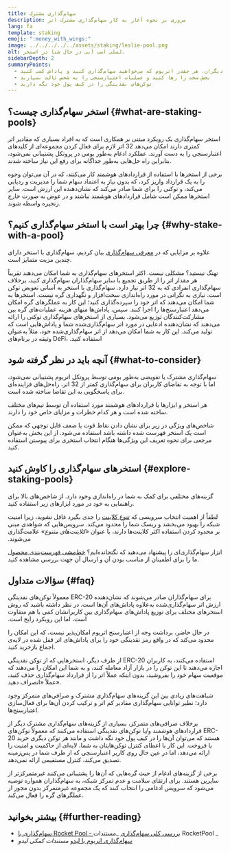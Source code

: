 ```yaml
---
title: سهام‌گذاری مشترک
description: مروری بر نحوه آغاز به کار سهام‌گذاری مشترک اتر
lang: fa
template: staking
emoji: ":money_with_wings:"
image: ../../../../../assets/staking/leslie-pool.png
alt: لسلی اسب آبی در حال شنا در استخر.
sidebarDepth: 2
summaryPoints:
  - از طریق تجمیع قوا با دیگران، هر چقدر اتریوم که می‌خواهید سهام‌گذاری کنید و پاداش کسب کنید
  - بخش سخت را رها کنید و عملیات اعتبارسنجی را به شخص ثالث بسپارید
  - توکن‌های نقدینگی را در کیف پول خود نگه دارید
---
```


## استخر سهام‌گذاری چیست؟ {#what-are-staking-pools}

استخر سهام‌گذاری یک رویکرد مبتنی بر همکاری است که به افراد بسیاری که مقادیر اتر کمتری دارند امکان می‌دهد 32 اتر لازم برای فعال کردن مجموعه‌ای از کلیدهای اعتبارسنجی را به دست آورند. عملکرد ادغام به‌طور بومی در پروتکل پشتیبانی نمی‌شود، بنابراین راه حل‌هایی به‌طور جداگانه برای رفع این نیاز ساخته شدند.

برخی از استخرها با استفاده از قراردادهای هوشمند کار می‌کنند، که در آن می‌توان وجوه را به یک قرارداد واریز کرد، که بدون نیاز به اعتماد سهام شما را مدیریت و ردیابی می‌کند، و توکنی را برای شما صادر می‌کند که نشان‌دهنده این ارزش است. سایر استخرها ممکن است شامل قراردادهای هوشمند نباشند و در عوض به صورت خارج زنجیره واسطه شوند.

## چرا بهتر است با استخر سهام‌گذاری کنیم؟ {#why-stake-with-a-pool}

علاوه بر مزایایی که در [معرفی سهام‌گذاری](/staking/) بیان کردیم، سهام‌گذاری با استخر دارای چندین مزیت متمایز است.

<CardGrid>
  <Card title="حد پایین برای ورود" emoji="🐟">
    نهنگ نیستید؟ مشکلی نیست. اکثر استخرهای سهام‌گذاری به شما امکان می‌دهند تقریباً هر مقدار اتر را از طریق تجمیع با سایر سهام‌گذاران سهام‌گذاری کنید، برخلاف سهام‌گذاری انفرادی که به 32 اتر نیاز دارد.
  </Card>
  <Card title="همین امروز سهام‌گذاری کنید" emoji=":stopwatch:">
    سهام‌گذاری با استخر به آسانی تعویض توکن است. نیازی به نگرانی در مورد راه‌اندازی سخت‌افزار و نگهداری گره نیست. استخرها به شما امکان می‌دهند که اتر خود را سپرده‌گذاری کنید؛ این کار به عملگرهای گره امکان می‌دهد اعتبارسنج‌ها را اجرا کنند. سپس، پاداش‌ها منهای هزینه عملیات‌های گره بین مشارکت‌کنندگان توزیع می‌شود.
  </Card>
  <Card title="توکن‌های نقدینگی" emoji=":droplet:">
    بسیاری از استخرهای سهام‌گذاری توکنی را ارائه می‌دهند که نشان‌دهنده ادعایی در مورد اتر سهام‌گذاری‌شده شما و پاداش‌هایی است که تولید می‌کند. این کار به شما امکان می‌دهد از اتر سهام‌گذاری‌شده خود، مثلاً به‌عنوان وثیقه در برنام‌های DeFi، استفاده کنید.
  </Card>
</CardGrid>

<StakingComparison page="pools" />

## آنچه باید در نظر گرفته شود {#what-to-consider}

سهام‌گذاری مشترک یا تفویضی به‌طور بومی توسط پروتکل اتریوم پشتیبانی نمی‌شود، اما با توجه به تقاضای کاربران برای سهام‌گذاری کمتر از 32 اتر، راه‌حل‌های فزاینده‌ای برای پاسخگویی به این تقاضا ساخته شده است.

هر استخر و ابزارها یا قراردادهای هوشمند مورد استفاده آن توسط تیم‌های مختلف ساخته شده است و هر کدام خطرات و مزایای خاص خود را دارند.

شاخص‌های ویژگی در زیر برای نشان دادن نقاط قوت یا ضعف قابل توجهی که ممکن است یک استخر فهرست شده داشته باشد استفاده می‌شود. از این بخش به‌عنوان مرجعی برای نحوه تعریف این ویژگی‌ها هنگام انتخاب استخری برای پیوستن استفاده کنید.

<StakingConsiderations page="pools" />

## استخرهای سهام‌گذاری را کاوش کنید {#explore-staking-pools}

گزینه‌های مختلفی برای کمک به شما در راه‌اندازی وجود دارد. از شاخص‌های بالا برای راهنمایی به خود در مورد ابزارهای زیر استفاده کنید.

<InfoBanner emoji="⚠️" isWarning>
لطفاً از اهمیت انتخاب سرویسی که <a href="/developers/docs/nodes-and-clients/client-diversity/">تنوع کلاینت</a> را جدی بگیرد غافل نشوید، زیرا امنیت شبکه را بهبود می‌بخشد و ریسک شما را محدود می‌کند. سرویس‌هایی که شواهدی مبنی بر محدود کردن استفاده اکثر کلاینت‌ها دارند، با عنوان <em style="text-transform: uppercase;">«کلاینت‌های متنوع»</em> علامت‌گذاری می‌شوند.
</InfoBanner>

<StakingProductsCardGrid category="pools" />

ابزار سهام‌گذاری‌ای را پیشنهاد می‌دهید که نگنجانده‌ایم؟ [خط‌مشی فهرست‌بندی محصول](/contributing/adding-staking-products/) ما را برای اطمینان از مناسب بودن آن و ارسال آن جهت بررسی مشاهده کنید.

## سؤالات متداول {#faq}

<ExpandableCard title="چگونه می‌توانم پاداش کسب کنم؟">
معمولاً توکن‌های نقدینگی ERC-20 برای سهام‌گذاران صادر می‌شوند که نشان‌دهنده ارزش اتر سهام‌گذاری‌شده به‌علاوه پاداش‌های آن‌ها است. در نظر داشته باشید که روش استخرهای مختلف برای توزیع پاداش‌های سهام‌گذاری بین کاربرانشان کمی با هم متفاوت است، اما این رویکرد رایج است.
</ExpandableCard>

<ExpandableCard title="چه زمانی می‌توانم سهام خود را پس بگیرم؟">

در حال حاضر، برداشت وجه از اعتبارسنج اتریوم امکان‌پذیر نیست، که این امکان را محدود می‌کند که در واقع رمز نقدینگی خود را برای پاداش‌های اتر قفل شده در لایه‌ی اجماع بازخرید کنید.

از طرف دیگر، استخرهایی که از توکن نقدینگی ERC-20 استفاده می‌کنند، به کاربران اجازه می‌دهند تا این توکن را در بازار آزاد معامله کنند، و به شما این امکان را می‌دهند که موقعیت سهام خود را بفروشید، بدون اینکه عملاً اتر را از قرارداد سهام‌گذاری حذف کنید، عملاً «انصراف دهید».
</ExpandableCard>

<ExpandableCard title="آیا این کار با سهام‌گذاری از طریق صرافی‌ام تفاوت دارد؟">
شباهت‌های زیادی بین این گزینه‌های سهام‌گذاری مشترک و صرافی‌های متمرکز وجود دارد؛ نظیر توانایی سهام‌گذاری مقادیر کم اتر و ترکیب کردن آن‌ها برای فعال‌سازی اعتبارسنج‌ها.

برخلاف صرافی‌های متمرکز، بسیاری از گزینه‌های سهام‌گذاری مشترک دیگر از قراردادهای هوشمند و/یا توکن‌های نقدینگی استفاده می‌کنند که معمولاً توکن‌های ERC-20 هستند که می‌توان آن‌ها را در کیف پول خود نگه داشت و مانند هر توکن دیگری خرید یا فروخت. این کار با اعطای کنترل توکن‌هایتان به شما، لایه‌ای از حاکمیت و امنیت را ارائه می‌دهد، اما در عین حال روی کاربر اعتبارسنجی که از طرف شما در پس‌زمینه تصدیق می‌کند، کنترل مستقیمی ارائه نمی‌دهد.

برخی از گزینه‌های ادغام از حیث گره‌هایی که آن‌ها را پشتیبانی می‌کنند غیرمتمرکزتر از سایرین هستند. برای ارتقای سلامت و عدم تمرکز شبکه، به سهام‌گذاران همواره توصیه می‌شود که سرویس ادغامی را انتخاب کنند که یک مجموعه غیرمتمرکز بدون مجوز از عملگرهای گره را فعال می‌کند.
</ExpandableCard>

## بیشتر بخوانید {#further-reading}

- [ سهام‌گذاری با Rocket Pool - بررسی کلی سهام‌گذاری](https://docs.rocketpool.net/guides/staking/overview.html) _مستندات RocketPool _
- [ سهام‌گذاری اتریوم با لیدو](https://help.lido.fi/en/collections/2947324-staking-ethereum-with-lido) _مستندات کمکی لیدو_
